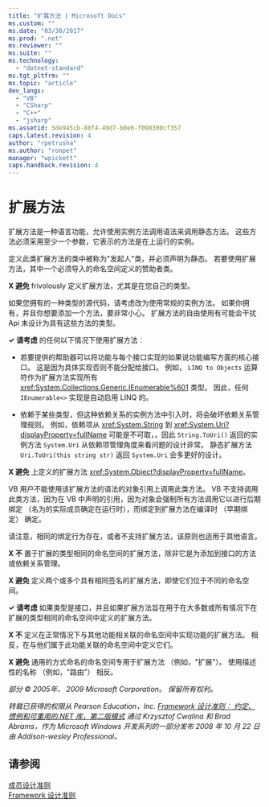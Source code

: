 ```yaml
---
title: "扩展方法 | Microsoft Docs"
ms.custom: ""
ms.date: "03/30/2017"
ms.prod: ".net"
ms.reviewer: ""
ms.suite: ""
ms.technology: 
  - "dotnet-standard"
ms.tgt_pltfrm: ""
ms.topic: "article"
dev_langs: 
  - "VB"
  - "CSharp"
  - "C++"
  - "jsharp"
ms.assetid: 5de945cb-88f4-49d7-b0e6-f098300cf357
caps.latest.revision: 4
author: "rpetrusha"
ms.author: "ronpet"
manager: "wpickett"
caps.handback.revision: 4
---
```

# 扩展方法
扩展方法是一种语言功能，允许使用实例方法调用语法来调用静态方法。 这些方法必须采用至少一个参数，它表示的方法是在上运行的实例。  
  
 定义此类扩展方法的类中被称为"发起人"类，并必须声明为静态。 若要使用扩展方法，其中一个必须导入的命名空间定义的赞助者类。  
  
 **X 避免** frivolously 定义扩展方法，尤其是在您自己的类型。  
  
 如果您拥有的一种类型的源代码，请考虑改为使用常规的实例方法。 如果你拥有，并且你想要添加一个方法，要非常小心。 扩展方法的自由使用有可能会干扰 Api 未设计为具有这些方法的类型。  
  
 **✓ 请考虑** 的任何以下情况下使用扩展方法︰  
  
-   若要提供的帮助器可以将功能与每个接口实现的如果说功能编写方面的核心接口。 这是因为具体实现否则不能分配给接口。 例如， `LINQ to Objects` 运算符作为扩展方法实现所有 <xref:System.Collections.Generic.IEnumerable%601> 类型。 因此，任何 `IEnumerable<>` 实现是自动启用 LINQ 的。  
  
-   依赖于某些类型，但这种依赖关系的实例方法中引入时，将会破坏依赖关系管理规则。 例如，依赖项从 <xref:System.String> 到 <xref:System.Uri?displayProperty=fullName> 可能是不可取，，因此 `String.ToUri()` 返回的实例方法 `System.Uri` 从依赖项管理角度来看问题的设计非常。 静态扩展方法 `Uri.ToUri(this string str)` 返回 `System.Uri` 会多更好的设计。  
  
 **X 避免** 上定义的扩展方法 <xref:System.Object?displayProperty=fullName>。  
  
 VB 用户不能使用该扩展方法的语法的对象引用上调用此类方法。 VB 不支持调用此类方法，因为在 VB 中声明的引用，因为对象会强制所有方法调用它以进行后期绑定 （名为的实际成员确定在运行时），而绑定到扩展方法在编译时 （早期绑定） 确定。  
  
 请注意，相同的绑定行为存在，或者不支持扩展方法，该原则也适用于其他语言。  
  
 **X 不** 置于扩展的类型相同的命名空间的扩展方法，除非它是为添加到接口的方法或依赖关系管理。  
  
 **X 避免** 定义两个或多个具有相同签名的扩展方法，即使它们位于不同的命名空间。  
  
 **✓ 请考虑** 如果类型是接口，并且如果扩展方法旨在用于在大多数或所有情况下在扩展的类型相同的命名空间中定义的扩展方法。  
  
 **X 不** 定义在正常情况下与其他功能相关联的命名空间中实现功能的扩展方法。 相反，在与他们属于此功能关联的命名空间中定义它们。  
  
 **X 避免** 通用的方式命名的命名空间专用于扩展方法 （例如，"扩展"）。 使用描述性的名称 （例如，"路由"） 相反。  
  
 *部分 © 2005年、 2009 Microsoft Corporation。 保留所有权利。*  
  
 *转载已获得的权限从 Pearson Education，Inc. [Framework 设计准则︰ 约定、 惯例和可重用的.NET 库，第二版模式](http://www.informit.com/store/framework-design-guidelines-conventions-idioms-and-9780321545619) 通过 Krzysztof Cwalina 和 Brad Abrams，作为 Microsoft Windows 开发系列的一部分发布 2008 年 10 月 22 日由 Addison\-wesley Professional。*  
  
## 请参阅  
 [成员设计准则](../../../docs/standard/design-guidelines/member.md)   
 [Framework 设计准则](../../../docs/standard/design-guidelines/index.md)